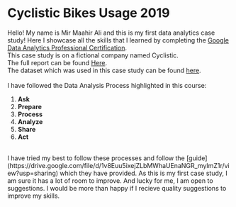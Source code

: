 # Cyclistic Bikes Usage 2019
Hello! My name is Mir Maahir Ali and this is my first data analytics case study! Here I showcase all the skills that I learned by completing the
<a href="https://www.coursera.org/account/accomplishments/professional-cert/P75T8EH8PWD4/" target="_blank">Google Data Analytics Professional Certification</a>.<br>
This case study is on a fictional company named Cyclistic.<br>
The full report can be found [Here](https://github.com/codemaahir/cyclistic/blob/master/Cyclistic_Bikes_Usage_2019_Report.pdf).<br>
The dataset which was used in this case study can be found [here](https://github.com/codemaahir/cyclistic/blob/master/2019_Full_Final.csv).<br>
<br>
I have followed the Data Analysis Process highlighted in this course:
1. **Ask**<br>
2. **Prepare**<br>
3. **Process**<br>
4. **Analyze**<br>
5. **Share**<br>
6. **Act**<br>
<br>
I have tried my best to follow these processes and follow the [guide](https://drive.google.com/file/d/1v8Euu5ixejZLbMWhaUEnaNGR_myImZ1r/view?usp=sharing) which they have provided. As this is my first case study, I am sure it has a lot of room to improve. And lucky for me, I am open to suggestions. I would be more than happy if I recieve quality suggestions to improve my skills.
